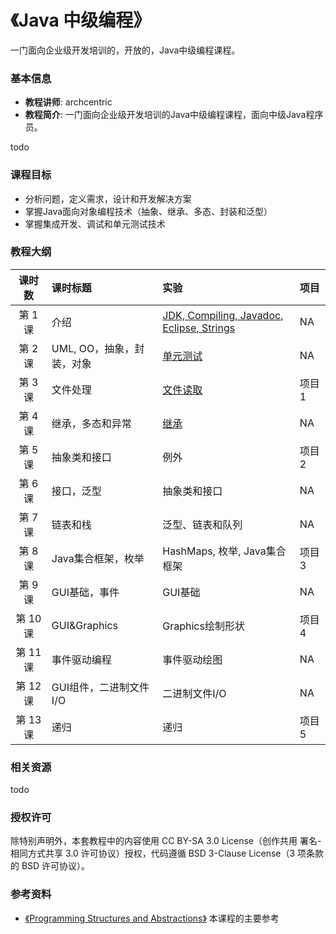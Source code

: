 《Java 中级编程》
=======

一门面向企业级开发培训的，开放的，Java中级编程课程。

### 基本信息

- **教程讲师**: archcentric
- **教程简介**: 一门面向企业级开发培训的Java中级编程课程，面向中级Java程序员。

todo

### 课程目标
- 分析问题，定义需求，设计和开发解决方案
- 掌握Java面向对象编程技术（抽象、继承、多态、封装和泛型）
- 掌握集成开发、调试和单元测试技术

### 教程大纲

| 课时数 | 课时标题 | 实验 | 项目 |
|:-----:|:--------|:-------|:-------| 
|第 1 课| 介绍 | [JDK, Compiling, Javadoc, Eclipse, Strings](labs/lab01/README.md) | NA |
|第 2 课| UML, OO，抽象，封装，对象 | [单元测试](labs/lab02/README.md) | NA |
|第 3 课| 文件处理 | [文件读取](labs/lab03/README.md) | 项目1 |
|第 4 课| 继承，多态和异常 | [继承](labs/lab04/README.md)  | NA |
|第 5 课| 抽象类和接口 | 例外 | 项目2 |
|第 6 课| 接口，泛型 | 抽象类和接口 | NA |
|第 7 课| 链表和栈 | 泛型、链表和队列 | NA |
|第 8 课| Java集合框架，枚举 | HashMaps, 枚举, Java集合框架 | 项目3 |
|第 9 课| GUI基础，事件 | GUI基础 | NA |
|第 10 课| GUI&Graphics | Graphics绘制形状 | 项目4 |
|第 11 课| 事件驱动编程 | 事件驱动绘图 | NA | 
|第 12 课| GUI组件，二进制文件I/O | 二进制文件I/O | NA |
|第 13 课| 递归 | 递归 | 项目5 |

### 相关资源
todo

### 授权许可

除特别声明外，本套教程中的内容使用 CC BY-SA 3.0 License（创作共用 署名-相同方式共享 3.0 许可协议）授权，代码遵循 BSD 3-Clause License（3 项条款的 BSD 许可协议）。

### 参考资料

- [《Programming Structures and Abstractions》](http://www.cs.ou.edu/~fagg/classes/cs2334/) 本课程的主要参考





